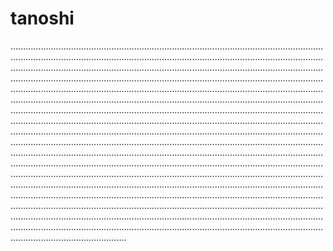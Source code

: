 # tanoshi
......................................................................................................................................................................................................................................................................................................................................................................................................................................................................................................................................................................................................................................................................................................................................................................................................................................................................................................................................................................................................................................................................................................................................................................................................................................................................................................................................................................................................................................................................................................................................................................................................................................................................................................................................................................................................................................................................................................................................................................................................................................................................................................................................................................................................................................................................................................................................................................